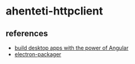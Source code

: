 # ahenteti-httpclient

## references

- [build desktop apps with the power of Angular](https://dev.to/ahmedmkamal/build-desktop-apps-with-the-power-of-angular-18g7)
- [electron-packager](https://www.christianengvall.se/electron-packager-tutorial/)
